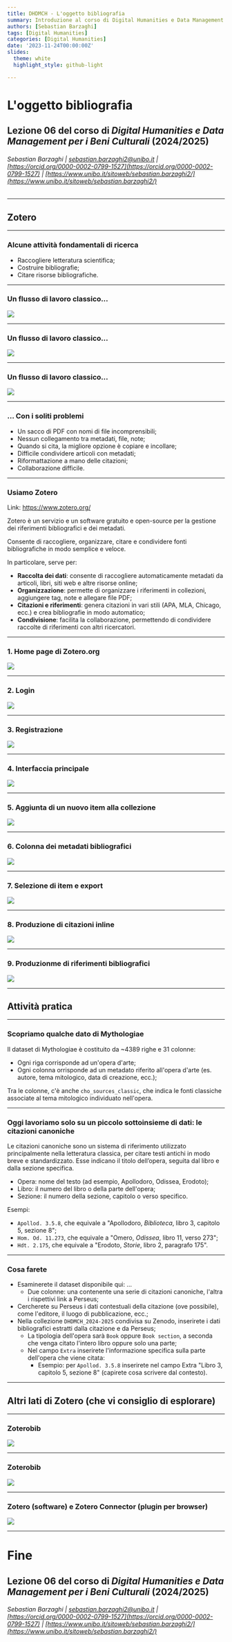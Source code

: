 ```yaml
---
title: DHDMCH - L'oggetto bibliografia
summary: Introduzione al corso di Digital Humanities e Data Management per i Beni Culturali
authors: [Sebastian Barzaghi]
tags: [Digital Humanities]
categories: [Digital Humanities]
date: '2023-11-24T00:00:00Z'
slides:
  theme: white
  highlight_style: github-light

---
```


# L'oggetto bibliografia

## Lezione 06 del corso di _Digital Humanities e Data Management per i Beni Culturali_ (2024/2025)

###### Sebastian Barzaghi | [sebastian.barzaghi2@unibo.it](mailto:sebastian.barzaghi2@unibo.it) | [https://orcid.org/0000-0002-0799-1527](https://orcid.org/0000-0002-0799-1527) | [https://www.unibo.it/sitoweb/sebastian.barzaghi2/](https://www.unibo.it/sitoweb/sebastian.barzaghi2/)

---

## Zotero

---

### Alcune attività fondamentali di ricerca

- Raccogliere letteratura scientifica;
- Costruire bibliografie;
- Citare risorse bibliografiche.

---

### Un flusso di lavoro classico...

![](img/0601.png)

---

### Un flusso di lavoro classico...

![](img/0602.png)

---

### Un flusso di lavoro classico...

![](img/0603.png)

---

### ... Con i soliti problemi

- Un sacco di PDF con nomi di file incomprensibili;
- Nessun collegamento tra metadati, file, note;
- Quando si cita, la migliore opzione è copiare e incollare;
- Difficile condividere articoli con metadati;
- Riformattazione a mano delle citazioni;
- Collaborazione difficile.

---

### Usiamo Zotero

Link: <https://www.zotero.org/>

Zotero è un servizio e un software gratuito e open-source per la gestione dei riferimenti bibliografici e dei metadati. 

Consente di raccogliere, organizzare, citare e condividere fonti bibliografiche in modo semplice e veloce.

In particolare, serve per:
- **Raccolta dei dati**: consente di raccogliere automaticamente metadati da articoli, libri, siti web e altre risorse online;
- **Organizzazione**: permette di organizzare i riferimenti in collezioni, aggiungere tag, note e allegare file PDF;
- **Citazioni e riferimenti**: genera citazioni in vari stili (APA, MLA, Chicago, ecc.) e crea bibliografie in modo automatico;
- **Condivisione**: facilita la collaborazione, permettendo di condividere raccolte di riferimenti con altri ricercatori.

---

### 1. Home page di Zotero.org

![](img/0604.png)

---

### 2. Login 

![](img/0605.png)

---

### 3. Registrazione

![](img/0606.png)

---

### 4. Interfaccia principale

![](img/0607.png)

---

### 5. Aggiunta di un nuovo item alla collezione

![](img/0608.png)

---

### 6. Colonna dei metadati bibliografici

![](img/0609.png)

---

### 7. Selezione di item e export

![](img/0610.png)

---

### 8. Produzione di citazioni inline

![](img/0611.png)

---

### 9. Produzionme di riferimenti bibliografici

![](img/0612.png)

---

## Attività pratica

---

### Scopriamo qualche dato di Mythologiae

Il dataset di Mythologiae è costituito da ~4389 righe e 31 colonne: 
* Ogni riga corrisponde ad un'opera d'arte;
* Ogni colonna orrisponde ad un metadato riferito all'opera d'arte (es. autore, tema mitologico, data di creazione, ecc.);

Tra le colonne, c'è anche `cho_sources_classic`, che indica le fonti classiche associate al tema mitologico individuato nell'opera.

---

### Oggi lavoriamo solo su un piccolo sottoinsieme di dati: le citazioni canoniche

Le citazioni canoniche sono un sistema di riferimento utilizzato principalmente nella letteratura classica, per citare testi antichi in modo breve e standardizzato. Esse indicano il titolo dell’opera, seguita dal libro e dalla sezione specifica.

- Opera: nome del testo (ad esempio, Apollodoro, Odissea, Erodoto);
- Libro: il numero del libro o della parte dell'opera;
- Sezione: il numero della sezione, capitolo o verso specifico.

Esempi:
- `Apollod. 3.5.8`, che equivale a "Apollodoro, _Biblioteca_, libro 3, capitolo 5, sezione 8";
- `Hom. Od. 11.273`, che equivale a "Omero, _Odissea_, libro 11, verso 273";
- `Hdt. 2.175`, che equivale a "Erodoto, _Storie_, libro 2, paragrafo 175".

---

### Cosa farete

- Esaminerete il dataset disponibile qui: ...
    - Due colonne: una contenente una serie di citazioni canoniche, l'altra i rispettivi link a Perseus;
- Cercherete su Perseus i dati contestuali della citazione (ove possibile), come l'editore, il luogo di pubblicazione, ecc.;
- Nella collezione `DHDMCH_2024-2025` condivisa su Zenodo, inserirete i dati bibliografici estratti dalla citazione e da Perseus;
    - La tipologia dell'opera sarà `Book` oppure `Book section`, a seconda che venga citato l'intero libro oppure solo una parte;
    - Nel campo `Extra` inserirete l'informazione specifica sulla parte dell'opera che viene citata:
        - Esempio: per `Apollod. 3.5.8` inserirete nel campo Extra "Libro 3, capitolo 5, sezione 8" (capirete cosa scrivere dal contesto).

---

## Altri lati di Zotero (che vi consiglio di esplorare)

---

### Zoterobib

![](img/0613.png)

---

### Zoterobib

![](img/0614.png)

---

### Zotero (software) e Zotero Connector (plugin per browser)

![](img/0615.png)

---

# Fine

## Lezione 06 del corso di _Digital Humanities e Data Management per i Beni Culturali_ (2024/2025)

###### Sebastian Barzaghi | [sebastian.barzaghi2@unibo.it](mailto:sebastian.barzaghi2@unibo.it) | [https://orcid.org/0000-0002-0799-1527](https://orcid.org/0000-0002-0799-1527) | [https://www.unibo.it/sitoweb/sebastian.barzaghi2/](https://www.unibo.it/sitoweb/sebastian.barzaghi2/)
